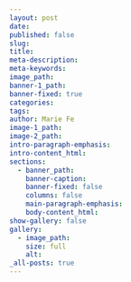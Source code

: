 ```yaml
---
layout: post
date:
published: false
slug:
title:
meta-description:
meta-keywords:
image_path:
banner-1_path:
banner-fixed: true
categories:
tags:
author: Marie Fe
image-1_path:
image-2_path:
intro-paragraph-emphasis:
intro-content_html:
sections:
  - banner_path:
    banner-caption:
    banner-fixed: false
    columns: false
    main-paragraph-emphasis:
    body-content_html:
show-gallery: false
gallery:
  - image_path:
    size: full
    alt:
_all-posts: true
---
```

